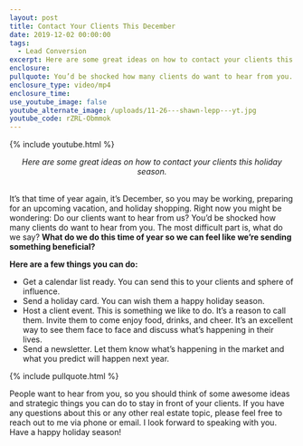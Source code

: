 ```yaml
---
layout: post
title: Contact Your Clients This December
date: 2019-12-02 00:00:00
tags:
  - Lead Conversion
excerpt: Here are some great ideas on how to contact your clients this holiday season.
enclosure:
pullquote: You’d be shocked how many clients do want to hear from you.
enclosure_type: video/mp4
enclosure_time:
use_youtube_image: false
youtube_alternate_image: /uploads/11-26---shawn-lepp---yt.jpg
youtube_code: rZRL-Obmmok
---
```


{% include youtube.html %}

<center><em>Here are some great ideas on how to contact your clients this holiday season.</em></center>

<br>It’s that time of year again, it’s December, so you may be working, preparing for an upcoming vacation, and holiday shopping. Right now you might be wondering: Do our clients want to hear from us? You’d be shocked how many clients do want to hear from you. The most difficult part is, what do we say? **What do we do this time of year so we can feel like we’re sending something beneficial?**

**Here are a few things you can do:**

* Get a calendar list ready. You can send this to your clients and sphere of influence.
* Send a holiday card. You can wish them a happy holiday season.
* Host a client event. This is something we like to do. It’s a reason to call them. Invite them to come enjoy food, drinks, and cheer. It’s an excellent way to see them face to face and discuss what’s happening in their lives.
* Send a newsletter. Let them know what’s happening in the market and what you predict will happen next year.

{% include pullquote.html %}

People want to hear from you, so you should think of some awesome ideas and strategic things you can do to stay in front of your clients. If you have any questions about this or any other real estate topic, please feel free to reach out to me via phone or email. I look forward to speaking with you. Have a happy holiday season\!
